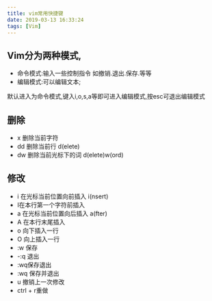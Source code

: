 ```yaml
---
title: vim常用快捷键
date: 2019-03-13 16:33:24
tags: [Vim]
---
```


## Vim分为两种模式,

- 命令模式:输入一些控制指令 如撤销.退出.保存.等等
- 编辑模式:可以编辑文本;

默认进入为命令模式,键入i,o,s,a等即可进入编辑模式,按esc可退出编辑模式

## 删除

* x 删除当前字符
* dd 删除当前行 d(elete)
* dw 删除当前光标下的词 d(elete)w(ord)

## 修改

* i 在光标当前位置向前插入 i(nsert)
* I在本行第一个字符前插入
* a 在光标当前位置向后插入 a(fter)
* A 在本行末尾插入
* o 向下插入一行
* O 向上插入一行
* :w 保存
* -:q 退出
* :wq保存退出
* :wq 保存并退出
* u 撤销上一次修改
* ctrl + r重做